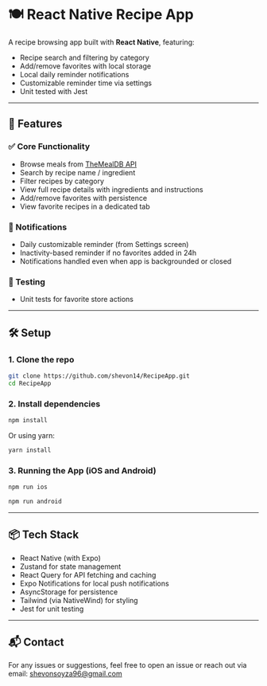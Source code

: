 # 🍽️ React Native Recipe App

A recipe browsing app built with **React Native**, featuring:

- Recipe search and filtering by category
- Add/remove favorites with local storage
- Local daily reminder notifications
- Customizable reminder time via settings
- Unit tested with Jest

---

## 🚀 Features

### ✅ Core Functionality
- Browse meals from [TheMealDB API](https://www.themealdb.com/)
- Search by recipe name / ingredient
- Filter recipes by category
- View full recipe details with ingredients and instructions
- Add/remove favorites with persistence
- View favorite recipes in a dedicated tab

### 🔔 Notifications
- Daily customizable reminder (from Settings screen)
- Inactivity-based reminder if no favorites added in 24h
- Notifications handled even when app is backgrounded or closed

### 🧪 Testing
- Unit tests for favorite store actions

---

## 🛠️ Setup

### 1. Clone the repo

```bash
git clone https://github.com/shevon14/RecipeApp.git
cd RecipeApp
```

### 2. Install dependencies

```bash
npm install
```
Or using yarn:

```bash
yarn install
```

### 3. Running the App (iOS and Android)

```bash
npm run ios
```
```bash
npm run android
```
---

## 📦 Tech Stack

- React Native (with Expo)
- Zustand for state management
- React Query for API fetching and caching
- Expo Notifications for local push notifications
- AsyncStorage for persistence
- Tailwind (via NativeWind) for styling
- Jest for unit testing
  
---

## 📬 Contact

For any issues or suggestions, feel free to open an issue or reach out via email: shevonsoyza96@gmail.com



  



